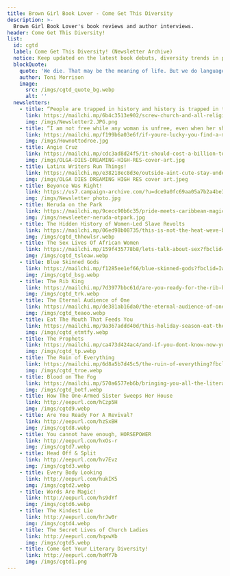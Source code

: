 ```yaml
---
title: Brown Girl Book Lover - Come Get This Diversity
description: >-
  Brown Girl Book Lover's book reviews and author interviews.
header: Come Get This Diversity!
list:
  id: cgtd
  label: Come Get This Diversity! (Newsletter Archive)
  notice: Keep updated on the latest book debuts, diversity trends in publishing, and features on published books that did not receive the limelight. Sign-up for my bi-monthly newsletter to stay in the literary loop!
  blockQuote:
    quote: 'We die. That may be the meaning of life. But we do language. That may be the measure of our lives.'
    author: Toni Morrison
    image:
      src: /imgs/cgtd_quote_bg.webp
      alt: ''
  newsletters:
    - title: “People are trapped in history and history is trapped in them.”— James Baldwin
      link: https://mailchi.mp/6b4c3513e902/screw-church-and-all-religion-the-library-is-the-most-important-institution?fbclid=IwAR1X9U3MzN6wLP2Rxqhs3znG3SyQ2MsFsFwfNv2qf0VYQ5khorhocV5g8BU
      img: /imgs/Newsletter2.JPG.png
    - title: “I am not free while any woman is unfree, even when her shackles are very different from my own.” —Audre Lorde
      link: https://mailchi.mp/f199b6a03e6f/if-youre-lucky-you-find-a-man-that-you-dont-fall-in-the-hole-with?fbclid=IwAR1xoXeH3xeAtef0RCruDfiL-B1Uw6OaV_u1om_Chm25ijUD2XVeekvlGto
      img: /imgs/Hownottodroe.jpg
    - title: Angie Cruz
      link: https://mailchi.mp/cdc3ad8d24f5/it-should-cost-a-billion-to-look-this-good?fbclid=IwAR0_ruWhvJleiWz9e-AF7Li_pohDCiIww9q_i5qHR_72wQRut-V9kv4IEyk
      img: /imgs/OLGA-DIES-DREAMING-HIGH-RES-cover-art.jpg
    - title: Latinx Writers Run Things!
      link: https://mailchi.mp/e38218ec8d3e/outside-aint-cute-stay-under-your-blankets-read
      img: /imgs/OLGA DIES DREAMING HIGH RES cover art.jpeg
    - title: Beyonce Was Right!
      link: https://us7.campaign-archive.com/?u=dce9a0fc69aa05a7b2a4be3ea&id=091e2d4403
      img: /imgs/Newsletter photo.jpg
    - title: Neruda on the Park
      link: https://mailchi.mp/9cecc90b6c35/pride-meets-caribbean-magic?fbclid=IwAR0WtWEmCNZtq9LTw4_erPo6QqeKq1GtOUiMcsUjWA7AH3uePAyR_IeXU8I
      img: /imgs/newsleeter-neruda-otpark.jpg
    - title: The Hidden History of Women-Led Slave Revolts
      link: https://mailchi.mp/06ed98b08735/this-is-not-the-heat-weve-been-praying-for?fbclid=IwAR3OJTv5B04AUOadAFL3hq4czXfn-CRLOpjG0dpOCh1xR27E561XfXB6oOs
      img: /imgs/cgtd_thhowlsr.webp
    - title: The Sex Lives Of African Women
      link: https://mailchi.mp/159f435778b8/lets-talk-about-sex?fbclid=IwAR2tYKRQgIkPKH7kvrE4yhLUkh0C_mog0WoBBv_waN5_imd6ttiYT2KEXzY
      img: /imgs/cgtd_tsloaw.webp
    - title: Blue Skinned Gods
      link: https://mailchi.mp/f1285ee1ef66/blue-skinned-gods?fbclid=IwAR10fp8Kx1GFWy_7008MIXrg0R9VTNEMT-7b53KvpmR1lqSOErbAbreaLic
      img: /imgs/cgtd_bsg.webp
    - title: The Rib King
      link: https://mailchi.mp/7d3977bbc61d/are-you-ready-for-the-rib-king?fbclid=IwAR2gv9BIwzTozzAIOUUgw0TQcWlL2wVSUF_BQwE5QfExq2V7m2rkqgE2Kgs
      img: /imgs/cgtd_trk.webp
    - title: The Eternal Audience of One
      link: https://mailchi.mp/de381ab16da0/the-eternal-audience-of-one?fbclid=IwAR0HbgA1XkoRvcPRd9hl8FI29wCHcaOIX9_baEIXxkm7JqJuHt_llhFGYkc
      img: /imgs/cgtd_teaoo.webp
    - title: Eat The Mouth That Feeds You
      link: https://mailchi.mp/9a367addd40d/this-holiday-season-eat-the-mouth-that-feeds-you?fbclid=IwAR0KMT-XdDeD8D4a4t_7C_BlulIMNELOCcyL78PmqBnLTwnz7YJ3F-M1BMg
      img: /imgs/cgtd_etmtfy.webp
    - title: The Prophets
      link: https://mailchi.mp/ca473d424ac4/and-if-you-dont-know-now-you-know?fbclid=IwAR37hHZ5nMhG-PExTzUxjmTOsSR7jBdFtQ8FlqS4u9OJ1J-unFEE_z37T1Y
      img: /imgs/cgtd_tp.webp
    - title: The Ruin of Everything
      link: https://mailchi.mp/6d8a5b7d45c5/the-ruin-of-everything?fbclid=IwAR3sKga2Bs60OYf5DKahhUM8MJXQOx0oHg_VRX6JmdftbZNwQXM-19Wgdns
      img: /imgs/cgtd_troe.webp
    - title: Blood on The Fog
      link: https://mailchi.mp/570a6577eb6b/bringing-you-all-the-literary-heat?fbclid=IwAR0GAkSBRHojpjoOH9K010p3mnb3p_BVbRoSFlvlg833EPwGNetD3v11pNk
      img: /imgs/cgtd_botf.webp
    - title: How The One-Armed Sister Sweeps Her House
      link: http://eepurl.com/hCzp5H
      img: /imgs/cgtd9.webp
    - title: Are You Ready For A Revival?
      link: http://eepurl.com/hzSxBH
      img: /imgs/cgtd8.webp
    - title: You cannot have enough, HORSEPOWER
      link: http://eepurl.com/hxOs-r
      img: /imgs/cgtd7.webp
    - title: Head Off & Split
      link: http://eepurl.com/hv7Evz
      img: /imgs/cgtd3.webp
    - title: Every Body Looking
      link: http://eepurl.com/hukIK5
      img: /imgs/cgtd2.webp
    - title: Words Are Magic!
      link: http://eepurl.com/hs9dYf
      img: /imgs/cgtd6.webp
    - title: The Kindest Lie
      link: http://eepurl.com/hrJw0r
      img: /imgs/cgtd4.webp
    - title: The Secret Lives of Church Ladies
      link: http://eepurl.com/hqxwXb
      img: /imgs/cgtd5.webp
    - title: Come Get Your Literary Diversity!
      link: http://eepurl.com/hoMY7b
      img: /imgs/cgtd1.png
---
```

